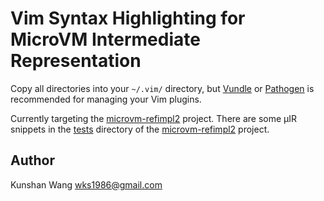 Vim Syntax Highlighting for MicroVM Intermediate Representation
===============================================================

Copy all directories into your `~/.vim/` directory, but
[Vundle](https://github.com/gmarik/Vundle.vim) or
[Pathogen](https://github.com/tpope/vim-pathogen) is recommended for managing
your Vim plugins.

Currently targeting the
[microvm-refimpl2](https://github.com/microvm-project/microvm-refimpl2) project.
There are some µIR snippets in the
[tests](https://github.com/microvm/microvm-refimpl2/tree/master/tests/uvm-parsing-test)
directory of the
[microvm-refimpl2](https://github.com/microvm-project/microvm-refimpl2)
project.

Author
------

Kunshan Wang <wks1986@gmail.com>

